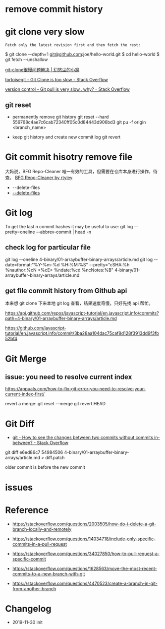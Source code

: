 # remove commit history
# git clone very slow


    Fetch only the latest revision first and then fetch the rest:
	
$ git clone --depth=1 git@github.com:joe/hello-world.git
$ cd hello-world
$ git fetch --unshallow

[git-clone很慢问题解决 | 幻悠尘的小窝](http://huanyouchen.github.io/2018/04/28/git-clone-very-slow/)

[tortoisegit - Git Clone is too slow - Stack Overflow](https://stackoverflow.com/questions/15754335/git-clone-is-too-slow)

[version control - Git pull is very slow.. why? - Stack Overflow](https://stackoverflow.com/questions/22040246/git-pull-is-very-slow-why)
## git reset

- permanently remove git history
git reset --hard 559768c4ae7c6cab72340ff05c0d84443d906bd3
git pu -f origin <branch_name>

- keep git history and create new commit log
git revert

# Git commit hisotry remove file

大妈说，BFG Repo-Cleaner 唯一有效的工具，但需要在仓库本身进行操作，待查。
[BFG Repo-Cleaner by rtyley](https://rtyley.github.io/bfg-repo-cleaner/)

- --delete-files
- [--delete-files](http://repo1.maven.org/maven2/com/madgag/bfg/1.12.16/bfg-1.12.16.jar)
# Git log
To get the last n commit hashes it may be useful to use: git log --pretty=oneline --abbrev-commit | head -n
## check log for particular file 

git log --oneline 4-binary/01-arraybuffer-binary-arrays/article.md
git log --date=format:"%Y-%m-%d %H:%M:%S" --pretty="cSHA:%h %nauthor:%cN <%cE> %ndate:%cd %ncNotes:%B" 4-binary/01-arraybuffer-binary-arrays/article.md

## get file commit history from Github api

本来想 git clone 下来本地 git log 查看，结果速度奇慢，只好先找 api 帮忙。

https://api.github.com/repos/javascript-tutorial/en.javascript.info/commits?path=4-binary/01-arraybuffer-binary-arrays/article.md

https://github.com/javascript-tutorial/en.javascript.info/commit/3ba28aa104dac75caf8d128f3913dd9f3fb52bf4

# Git Merge

## issue: you need to resolve current index 

https://appuals.com/how-to-fix-git-error-you-need-to-resolve-your-current-index-first/

revert a merge:
git reset -–merge
git revert HEAD


# Git Diff
- [git - How to see the changes between two commits without commits in-between? - Stack Overflow](https://stackoverflow.com/questions/1191282/how-to-see-the-changes-between-two-commits-without-commits-in-between)

git diff e6ed86c7 54984506   4-binary/01-arraybuffer-binary-arrays/article.md > diff.patch

older commit is before the new commit

# issues


# Reference

- https://stackoverflow.com/questions/2003505/how-do-i-delete-a-git-branch-locally-and-remotely

- https://stackoverflow.com/questions/14034718/include-only-specific-commits-in-a-pull-request

- https://stackoverflow.com/questions/34027850/how-to-pull-request-a-specific-commit

- https://stackoverflow.com/questions/1628563/move-the-most-recent-commits-to-a-new-branch-with-git

- https://stackoverflow.com/questions/4470523/create-a-branch-in-git-from-another-branch

# Changelog
- 2019-11-30 init
